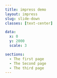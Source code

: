 ```yaml
---
title: impress demo
layout: impress
slug: slide-down
classes: [text-center]

data:
  x: 0
  y: 2000
  scale: 3

sections:
  - The first page
  - The Second page
  - The third page
---
```


